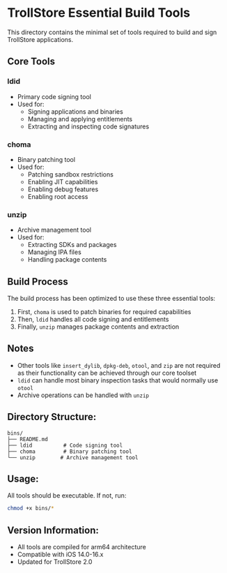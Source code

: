# TrollStore Essential Build Tools

This directory contains the minimal set of tools required to build and sign TrollStore applications.

## Core Tools

### ldid
- Primary code signing tool
- Used for:
  - Signing applications and binaries
  - Managing and applying entitlements
  - Extracting and inspecting code signatures

### choma
- Binary patching tool
- Used for:
  - Patching sandbox restrictions
  - Enabling JIT capabilities
  - Enabling debug features
  - Enabling root access

### unzip
- Archive management tool
- Used for:
  - Extracting SDKs and packages
  - Managing IPA files
  - Handling package contents

## Build Process

The build process has been optimized to use these three essential tools:

1. First, `choma` is used to patch binaries for required capabilities
2. Then, `ldid` handles all code signing and entitlements
3. Finally, `unzip` manages package contents and extraction

## Notes

- Other tools like `insert_dylib`, `dpkg-deb`, `otool`, and `zip` are not required as their functionality can be achieved through our core toolset
- `ldid` can handle most binary inspection tasks that would normally use `otool`
- Archive operations can be handled with `unzip`

## Directory Structure:
```
bins/
├── README.md
├── ldid          # Code signing tool
├── choma         # Binary patching tool
└── unzip        # Archive management tool
```

## Usage:
All tools should be executable. If not, run:
```bash
chmod +x bins/*
```

## Version Information:
- All tools are compiled for arm64 architecture
- Compatible with iOS 14.0-16.x
- Updated for TrollStore 2.0
